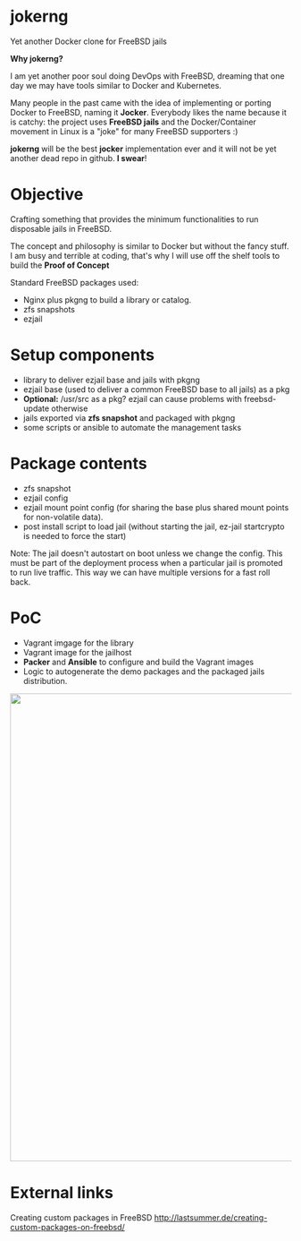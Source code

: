 # jokerng
Yet another Docker clone for FreeBSD jails

**Why jokerng?**

I am yet another poor soul doing DevOps with FreeBSD, dreaming that one day we may have tools similar to Docker and Kubernetes.

Many people in the past came with the idea of implementing or porting Docker to FreeBSD, naming it **Jocker**.  Everybody likes the name because it is catchy: the project uses **FreeBSD jails** and the Docker/Container movement in Linux is a "joke" for many FreeBSD supporters :)

**jokerng** will be the best **jocker** implementation ever and it will not be yet another dead repo in github. **I swear**!

Objective
=========

Crafting something that provides the minimum functionalities to run disposable jails in FreeBSD.

The concept and philosophy is similar to Docker but without the fancy stuff. I am busy and terrible at coding, that's why I will use off the shelf tools to build the **Proof of Concept**

Standard FreeBSD packages used:

* Nginx plus pkgng to build a library or catalog.
* zfs snapshots
* ezjail


Setup components
================

* library to deliver ezjail base and jails with pkgng
* ezjail base (used to deliver a common FreeBSD base to all jails) as a pkg
*  **Optional:** /usr/src as a pkg? ezjail can cause problems with freebsd-update otherwise
* jails exported via **zfs snapshot** and packaged with pkgng
* some scripts or ansible to automate the management tasks

Package contents
================

* zfs snapshot
* ezjail config
* ezjail mount point config (for sharing the base plus shared mount points for non-volatile data).
* post install script to load jail (without starting the jail, ez-jail startcrypto is needed to force the start)

Note: The jail doesn't autostart on boot unless we change the config. This must be part of the deployment process when a particular jail is promoted to run live traffic. This way we can have multiple versions for a fast roll back.


PoC
===

* Vagrant imgage for the library
* Vagrant image for the jailhost
* **Packer** and **Ansible** to configure and build the Vagrant images
* Logic to autogenerate the demo packages and the packaged jails distribution.

<a href="https://asciinema.org/a/178282"><img src="https://asciinema.org/a/178282.png" width="836"/></a>

External links
==============
Creating custom packages in FreeBSD http://lastsummer.de/creating-custom-packages-on-freebsd/


